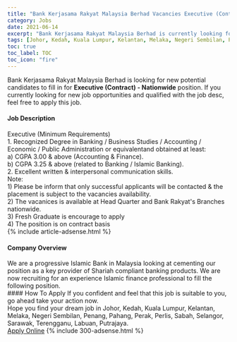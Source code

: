 ```yaml
---
title: "Bank Kerjasama Rakyat Malaysia Berhad Vacancies Executive (Contract) - Nationwide" 
category: Jobs 
date: 2021-06-14 
excerpt: "Bank Kerjasama Rakyat Malaysia Berhad is currently looking for suitable person to fill in the Executive (Contract) - Nationwide which based in Johor, Kedah, Kuala Lumpur, Kelantan, Melaka, Negeri Sembilan, Penang, Pahang, Perak, Perlis, Sabah, Selangor, Sarawak, Terengganu, Labuan, Putrajaya" 
tags: [Johor, Kedah, Kuala Lumpur, Kelantan, Melaka, Negeri Sembilan, Penang, Pahang, Perak, Perlis, Sabah, Selangor, Sarawak, Terengganu, Labuan, Putrajaya] 
toc: true 
toc_label: TOC 
toc_icon: "fire" 
--- 
```


<p>Bank Kerjasama Rakyat Malaysia Berhad is looking for new potential candidates to fill in for <b>Executive (Contract) - Nationwide</b> position. If you currently looking for new job opportunities and qualified with the job desc, feel free to apply this job.
</p><div><div><h4>Job Description</h4></div><div><div><span><div><div><div>Executive (Minimum Requirements)</div><div>1. Recognized Degree in Banking / Business Studies / Accounting / Economic / Public Administration or equivalentand obtained at least:</div><div>a) CGPA 3.00 &amp; above (Accounting &amp; Finance).<br>b) CGPA 3.25 &amp; above (related to Banking / Islamic Banking).<br>2. Excellent written &amp; interpersonal communication skills.</div><div>Note:<br>1) Please be inform that only successful applicants will be contacted &amp; the placement is subject to the vacancies availability.</div><div>2) The vacanices is available at Head Quarter and Bank Rakyat's Branches nationwide.</div><div>3) Fresh Graduate is encourage to apply</div><div>4) The position is on contract basis</div></div></div></span></div></div></div> 
{% include article-adsense.html %} 
<div><div><h4>Company Overview</h4></div><div><div><span><div><div>
	We are a progressive Islamic Bank in Malaysia looking at cementing our position as a key provider of Shariah compliant banking products. We are now recruiting for an experience Islamic finance professional to fill the following position.</div></div></span></div></div></div> 
#### How To Apply 
If you confident and feel that this job is suitable to you, go ahead take your action now. <br/> 
Hope you find your dream job in Johor, Kedah, Kuala Lumpur, Kelantan, Melaka, Negeri Sembilan, Penang, Pahang, Perak, Perlis, Sabah, Selangor, Sarawak, Terengganu, Labuan, Putrajaya. <br/> 
<a href="https://www.jobstreet.com.my/en/job/executive-contract-nationwide-4589695?jobId=jobstreet-my-job-4589695&" class="btn btn--info" target="_blank" rel="nofollow noopenner">Apply Online</a> 
{% include 300-adsense.html %} 